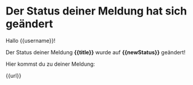 # Der Status deiner Meldung hat sich geändert

Hallo {{username}}!

Der Status deiner Meldung **{{title}}** wurde auf **{{newStatus}}** geändert!

Hier kommst du zu deiner Meldung:

{{url}}

